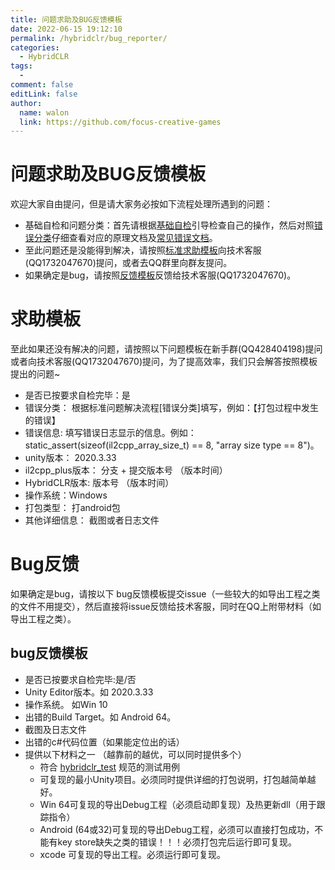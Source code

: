 ```yaml
---
title: 问题求助及BUG反馈模板
date: 2022-06-15 19:12:10
permalink: /hybridclr/bug_reporter/
categories:
  - HybridCLR
tags:
  -  
comment: false
editLink: false
author: 
  name: walon
  link: https://github.com/focus-creative-games
---
```

# 问题求助及BUG反馈模板

欢迎大家自由提问，但是请大家务必按如下流程处理所遇到的问题：  
- 基础自检和问题分类：首先请根据[基础自检](/hybridclr/problem_solving/)引导检查自己的操作，然后对照[错误分类](/hybridclr/problem_solving/)仔细查看对应的原理文档及[常见错误文档](/hybridclr/primary_errors/)。
- 至此问题还是没能得到解决，请按照[标准求助模板](#求助模板)向技术客服(QQ1732047670)提问，或者去QQ群里向群友提问。
- 如果确定是bug，请按照[反馈模板](#bug反馈)反馈给技术客服(QQ1732047670)。


# 求助模板
至此如果还没有解决的问题，请按照以下问题模板在新手群(QQ428404198)提问或者向技术客服(QQ1732047670)提问，为了提高效率，我们只会解答按照模板提出的问题~

- 是否已按要求自检完毕：是  
- 错误分类： 根据标准问题解决流程[错误分类]填写，例如：【打包过程中发生的错误】
- 错误信息: 填写错误日志显示的信息。例如：static_assert(sizeof(il2cpp_array_size_t) == 8, "array size type == 8")。
- unity版本： 2020.3.33  
- il2cpp_plus版本： 分支 + 提交版本号 （版本时间）  
- HybridCLR版本: 版本号 （版本时间）  
- 操作系统：Windows  
- 打包类型： 打android包  
- 其他详细信息： 截图或者日志文件  

# Bug反馈

如果确定是bug，请按以下 bug反馈模板提交issue（一些较大的如导出工程之类的文件不用提交），然后直接将issue反馈给技术客服，同时在QQ上附带材料（如导出工程之类）。

## bug反馈模板

- 是否已按要求自检完毕:是/否
- Unity Editor版本。如 2020.3.33
- 操作系统。 如Win 10
- 出错的Build Target。如 Android 64。
- 截图及日志文件
- 出错的c#代码位置（如果能定位出的话）
- 提供以下材料之一 （越靠前的越优，可以同时提供多个）
  - 符合 [hybridclr_test](https://github.com/focus-creative-games/hybridclr_test) 规范的测试用例
  - 可复现的最小Unity项目。必须同时提供详细的打包说明，打包越简单越好。
  - Win 64可复现的导出Debug工程（必须启动即复现）及热更新dll（用于跟踪指令）
  - Android (64或32)可复现的导出Debug工程，必须可以直接打包成功，不能有key store缺失之类的错误！！！必须打包完后运行即可复现。
  - xcode 可复现的导出工程。必须运行即可复现。
